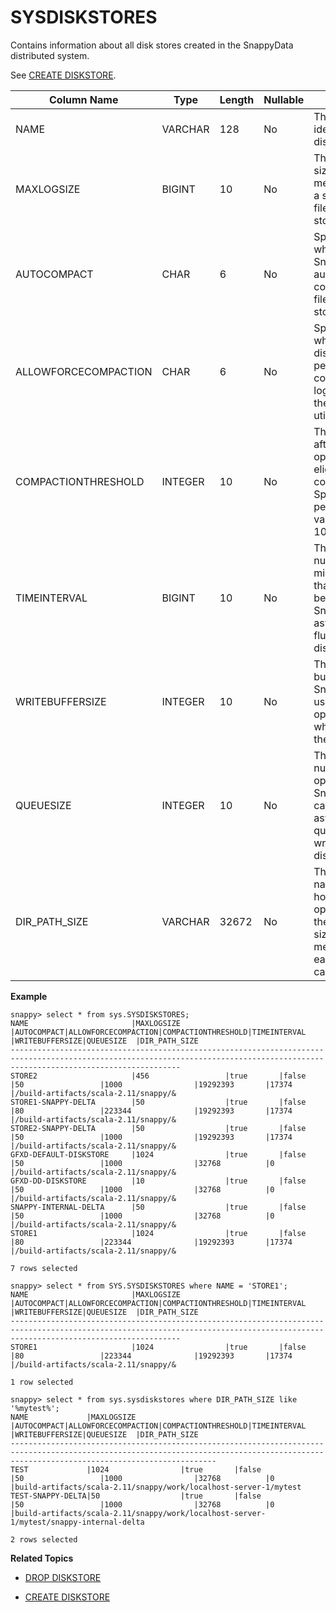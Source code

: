 # SYSDISKSTORES

Contains information about all disk stores created in the SnappyData distributed system.

See [CREATE DISKSTORE](../sql_reference/create-diskstore.md).

| Column Name          | Type    | Length | Nullable | Contents                                                                                                                             |
|----------------------|---------|--------|----------|--------------------------------------------------------------------------------------------------------------------------------------|
| NAME                 | VARCHAR | 128    | No       | The unique identifier of the disk store.                                                                                             |
| MAXLOGSIZE           | BIGINT  | 10     | No       | The maximum size, in megabytes, of a single oplog file in the disk store.                                                            |
| AUTOCOMPACT          | CHAR    | 6      | No       | Specifies whether SnappyData automatically compacts log files in this disk store.                                                    |
| ALLOWFORCECOMPACTION | CHAR    | 6      | No       | Specifies whether the disk store permits online compaction of log files using the `snappy` utility. |
| COMPACTIONTHRESHOLD  | INTEGER | 10     | No       | The threshold after which an oplog file is eligible for compaction. Specified as a percentage value from 0–100.                      |
| TIMEINTERVAL         | BIGINT  | 10     | No       | The maximum number of milliseconds that can elapse before SnappyData asynchronously flushes data to disk.                            |
| WRITEBUFFERSIZE      | INTEGER | 10     | No       | The size of the buffer SnappyData uses to store operations when writing to the disk store.                                           |
| QUEUESIZE            | INTEGER | 10     | No       | The maximum number of row operations that SnappyData can asynchronously queue for writing to the disk store.                         |
| DIR_PATH_SIZE      | VARCHAR | 32672  | No       | The directory names that hold disk store oplog files, and the maximum size in megabytes that each directory can store.               |


**Example** </br>

```no-highlight
snappy> select * from sys.SYSDISKSTORES;
NAME                       |MAXLOGSIZE          |AUTOCOMPACT|ALLOWFORCECOMPACTION|COMPACTIONTHRESHOLD|TIMEINTERVAL        |WRITEBUFFERSIZE|QUEUESIZE  |DIR_PATH_SIZE              
---------------------------------------------------------------------------------------------------------------------------------------------------------------------------------- 
STORE2                     |456                 |true       |false               |50                 |1000                |19292393       |17374      |/build-artifacts/scala-2.11/snappy/&
STORE1-SNAPPY-DELTA        |50                  |true       |false               |80                 |223344              |19292393       |17374      |/build-artifacts/scala-2.11/snappy/&
STORE2-SNAPPY-DELTA        |50                  |true       |false               |50                 |1000                |19292393       |17374      |/build-artifacts/scala-2.11/snappy/&
GFXD-DEFAULT-DISKSTORE     |1024                |true       |false               |50                 |1000                |32768          |0          |/build-artifacts/scala-2.11/snappy/&
GFXD-DD-DISKSTORE          |10                  |true       |false               |50                 |1000                |32768          |0          |/build-artifacts/scala-2.11/snappy/&
SNAPPY-INTERNAL-DELTA      |50                  |true       |false               |50                 |1000                |32768          |0          |/build-artifacts/scala-2.11/snappy/&
STORE1                     |1024                |true       |false               |80                 |223344              |19292393       |17374      |/build-artifacts/scala-2.11/snappy/&

7 rows selected
```

```no-highlight
snappy> select * from SYS.SYSDISKSTORES where NAME = 'STORE1';
NAME                       |MAXLOGSIZE          |AUTOCOMPACT|ALLOWFORCECOMPACTION|COMPACTIONTHRESHOLD|TIMEINTERVAL        |WRITEBUFFERSIZE|QUEUESIZE  |DIR_PATH_SIZE              
---------------------------------------------------------------------------------------------------------------------------------------------------------------------------------- 
STORE1                     |1024                |true       |false               |80                 |223344              |19292393       |17374      |/build-artifacts/scala-2.11/snappy/&

1 row selected
```

```no-highlight
snappy> select * from sys.sysdiskstores where DIR_PATH_SIZE like '%mytest%';
NAME             |MAXLOGSIZE          |AUTOCOMPACT|ALLOWFORCECOMPACTION|COMPACTIONTHRESHOLD|TIMEINTERVAL        |WRITEBUFFERSIZE|QUEUESIZE  |DIR_PATH_SIZE
------------------------------------------------------------------------------------------------------------------------------------------------------------------------------------------ 
TEST             |1024                |true       |false               |50                 |1000                |32768          |0          |build-artifacts/scala-2.11/snappy/work/localhost-server-1/mytest                      
TEST-SNAPPY-DELTA|50                  |true       |false               |50                 |1000                |32768          |0          |build-artifacts/scala-2.11/snappy/work/localhost-server-1/mytest/snappy-internal-delta

2 rows selected
```

**Related Topics**

* [DROP DISKSTORE](../sql_reference/drop-diskstore.md)

* [CREATE DISKSTORE](../sql_reference/create-diskstore.md)